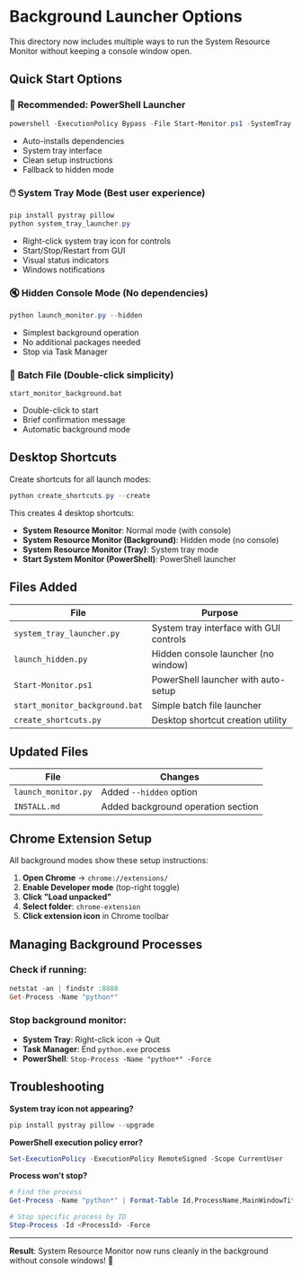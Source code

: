 # Background Launcher Options

This directory now includes multiple ways to run the System Resource Monitor without keeping a console window open.

## Quick Start Options

### 🎯 **Recommended: PowerShell Launcher** 
```powershell
powershell -ExecutionPolicy Bypass -File Start-Monitor.ps1 -SystemTray
```
- Auto-installs dependencies
- System tray interface  
- Clean setup instructions
- Fallback to hidden mode

### 🖱️ **System Tray Mode** (Best user experience)
```powershell
pip install pystray pillow
python system_tray_launcher.py
```
- Right-click system tray icon for controls
- Start/Stop/Restart from GUI
- Visual status indicators
- Windows notifications

### 🔇 **Hidden Console Mode** (No dependencies)
```powershell
python launch_monitor.py --hidden
```
- Simplest background operation
- No additional packages needed
- Stop via Task Manager

### 📁 **Batch File** (Double-click simplicity)
```batch
start_monitor_background.bat
```
- Double-click to start
- Brief confirmation message
- Automatic background mode

## Desktop Shortcuts

Create shortcuts for all launch modes:
```powershell
python create_shortcuts.py --create
```

This creates 4 desktop shortcuts:
- **System Resource Monitor**: Normal mode (with console)
- **System Resource Monitor (Background)**: Hidden mode (no console)  
- **System Resource Monitor (Tray)**: System tray mode
- **Start System Monitor (PowerShell)**: PowerShell launcher

## Files Added

| File | Purpose |
|------|---------|
| `system_tray_launcher.py` | System tray interface with GUI controls |
| `launch_hidden.py` | Hidden console launcher (no window) |  
| `Start-Monitor.ps1` | PowerShell launcher with auto-setup |
| `start_monitor_background.bat` | Simple batch file launcher |
| `create_shortcuts.py` | Desktop shortcut creation utility |

## Updated Files

| File | Changes |
|------|---------|
| `launch_monitor.py` | Added `--hidden` option |
| `INSTALL.md` | Added background operation section |

## Chrome Extension Setup

All background modes show these setup instructions:

1. **Open Chrome** → `chrome://extensions/`
2. **Enable Developer mode** (top-right toggle)
3. **Click "Load unpacked"**
4. **Select folder**: `chrome-extension`  
5. **Click extension icon** in Chrome toolbar

## Managing Background Processes

### Check if running:
```powershell
netstat -an | findstr :8888
Get-Process -Name "python*"
```

### Stop background monitor:
- **System Tray**: Right-click icon → Quit
- **Task Manager**: End `python.exe` process
- **PowerShell**: `Stop-Process -Name "python*" -Force`

## Troubleshooting

**System tray icon not appearing?**
```powershell
pip install pystray pillow --upgrade
```

**PowerShell execution policy error?**
```powershell
Set-ExecutionPolicy -ExecutionPolicy RemoteSigned -Scope CurrentUser
```

**Process won't stop?**
```powershell
# Find the process
Get-Process -Name "python*" | Format-Table Id,ProcessName,MainWindowTitle

# Stop specific process by ID
Stop-Process -Id <ProcessId> -Force
```

---

**Result**: System Resource Monitor now runs cleanly in the background without console windows! 🎉
